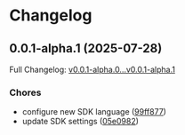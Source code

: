# Changelog

## 0.0.1-alpha.1 (2025-07-28)

Full Changelog: [v0.0.1-alpha.0...v0.0.1-alpha.1](https://github.com/nextbillion-ai/nextbillion-sdk-java/compare/v0.0.1-alpha.0...v0.0.1-alpha.1)

### Chores

* configure new SDK language ([99ff877](https://github.com/nextbillion-ai/nextbillion-sdk-java/commit/99ff87740c47bd4abd2d751956f3a4c93cbea27a))
* update SDK settings ([05e0982](https://github.com/nextbillion-ai/nextbillion-sdk-java/commit/05e098200e1b59a294cb669591537b3a0d77c969))
